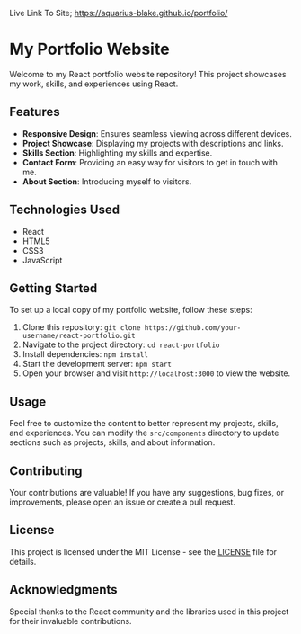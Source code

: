 
Live Link To Site; https://aquarius-blake.github.io/portfolio/

# My Portfolio Website

Welcome to my React portfolio website repository! This project showcases my work, skills, and experiences using React.

## Features

- **Responsive Design**: Ensures seamless viewing across different devices.
- **Project Showcase**: Displaying my projects with descriptions and links.
- **Skills Section**: Highlighting my skills and expertise.
- **Contact Form**: Providing an easy way for visitors to get in touch with me.
- **About Section**: Introducing myself to visitors.

## Technologies Used

- React
- HTML5
- CSS3
- JavaScript

## Getting Started

To set up a local copy of my portfolio website, follow these steps:

1. Clone this repository: `git clone https://github.com/your-username/react-portfolio.git`
2. Navigate to the project directory: `cd react-portfolio`
3. Install dependencies: `npm install`
4. Start the development server: `npm start`
5. Open your browser and visit `http://localhost:3000` to view the website.

## Usage

Feel free to customize the content to better represent my projects, skills, and experiences. You can modify the `src/components` directory to update sections such as projects, skills, and about information.

## Contributing

Your contributions are valuable! If you have any suggestions, bug fixes, or improvements, please open an issue or create a pull request.

## License

This project is licensed under the MIT License - see the [LICENSE](LICENSE) file for details.

## Acknowledgments

Special thanks to the React community and the libraries used in this project for their invaluable contributions.
